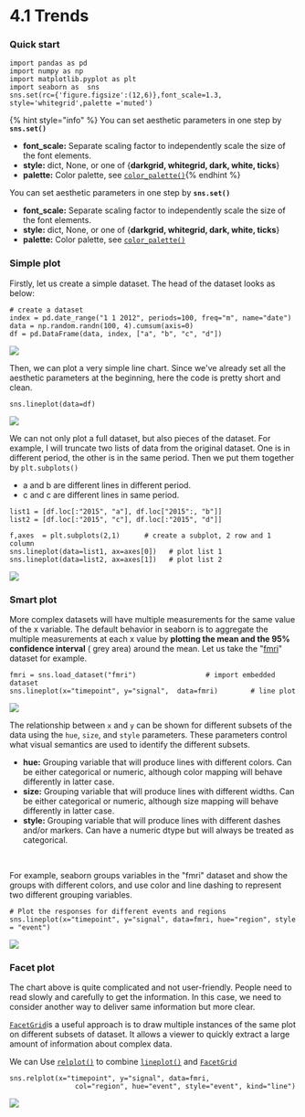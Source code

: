 # 4.1 Trends

### Quick start

```text
import pandas as pd
import numpy as np
import matplotlib.pyplot as plt​
import seaborn as  sns
sns.set(rc={'figure.figsize':(12,6)},font_scale=1.3, style='whitegrid',palette ='muted')
```

{% hint style="info" %}
You can set aesthetic parameters in one step by **`sns.set()`**

* **font\_scale:** Separate scaling factor to independently scale the size of the font elements.
* **style:** dict, None, or one of {**darkgrid, whitegrid, dark, white, ticks**}
* **palette:** Color palette, see [`color_palette()`](https://seaborn.pydata.org/generated/seaborn.color_palette.html#seaborn.color_palette)​
{% endhint %}

You can set aesthetic parameters in one step by **`sns.set()`**

* **font\_scale:** Separate scaling factor to independently scale the size of the font elements.
* **style:** dict, None, or one of {**darkgrid, whitegrid, dark, white, ticks**}
* **palette:** Color palette, see [`color_palette()`](https://seaborn.pydata.org/generated/seaborn.color_palette.html#seaborn.color_palette)​

### Simple plot <a id="simple-plot"></a>

Firstly, let us create a simple dataset. The head of the dataset looks as below:

```text
# create a dataset
index = pd.date_range("1 1 2012", periods=100, freq="m", name="date")
data = np.random.randn(100, 4).cumsum(axis=0)
df = pd.DataFrame(data, index, ["a", "b", "c", "d"])
```

![](https://gblobscdn.gitbook.com/assets%2F-MB-ky7fVqjeXA6EcAbW%2F-MBTcGrhz-qfdEY-5vA_%2F-MBUUil8IwcoGpx7anZy%2Frandom%20dataset.png?alt=media&token=98cd4fcf-2c71-47ea-b368-173991681f36)

Then, we can plot a very simple line chart. Since we've already set all the aesthetic parameters at the beginning, here the code is pretty short and clean.

```text
sns.lineplot(data=df)
```

![](https://gblobscdn.gitbook.com/assets%2F-MB-ky7fVqjeXA6EcAbW%2F-MBTcGrhz-qfdEY-5vA_%2F-MBUVOBixLVQ1JeWlEvt%2F4%20lines%20plot.png?alt=media&token=66d762cf-8caa-450d-a5d3-3c7e5fb18d14)

We can not only plot a full dataset, but also pieces of the dataset. For example, I will truncate two lists of data from the original dataset. One is in different period, the other is in the same period. Then we put them together by `plt.subplots()`‌

* a and b are different lines in different period.
* c and c are different lines in same period.

```text
list1 = [df.loc[:"2015", "a"], df.loc["2015":, "b"]]
list2 = [df.loc[:"2015", "c"], df.loc[:"2015", "d"]]

​f,axes  = plt.subplots(2,1)      # create a subplot, 2 row and 1 column  
sns.lineplot(data=list1, ax=axes[0])   # plot list 1  
sns.lineplot(data=list2, ax=axes[1])   # plot list 2
```

![](https://gblobscdn.gitbook.com/assets%2F-MB-ky7fVqjeXA6EcAbW%2F-MBTcGrhz-qfdEY-5vA_%2F-MBUXW2FpoHEOZ-OWPoU%2Fdownload-2.png?alt=media&token=6b0b5b06-af4c-4680-8045-8ce4288edc08)

###  <a id="smart-plot"></a>

### Smart plot <a id="smart-plot"></a>

More complex datasets will have multiple measurements for the same value of the x variable. The default behavior in seaborn is to aggregate the multiple measurements at each x value by **plotting the mean and the 95% confidence interval** \( grey area\) around the mean. Let us take the "[fmri](https://github.com/mwaskom/seaborn-data/blob/master/fmri.csv)" dataset for example.

```text
fmri = sns.load_dataset("fmri")                 # import embedded dataset 
sns.lineplot(x="timepoint", y="signal",  data=fmri)        # line plot
```

![](https://gblobscdn.gitbook.com/assets%2F-MB-ky7fVqjeXA6EcAbW%2F-MBTcGrhz-qfdEY-5vA_%2F-MBUOyqzmGPjKqHbmgSA%2Fsimplelineplot.png?alt=media&token=2f16cc66-cd31-42e5-8fe9-ccb14286f010)

The relationship between `x` and `y` can be shown for different subsets of the data using the `hue`, `size`, and `style` parameters. These parameters control what visual semantics are used to identify the different subsets.

* **hue:** Grouping variable that will produce lines with different colors. Can be either categorical or numeric, although color mapping will behave differently in latter case.
* **size:** Grouping variable that will produce lines with different widths. Can be either categorical or numeric, although size mapping will behave differently in latter case.
* **style:** Grouping variable that will produce lines with different dashes and/or markers. Can have a numeric dtype but will always be treated as categorical.

‌

For example, seaborn groups variables in the "fmri" dataset and show the groups with different colors, and use color and line dashing to represent two different grouping variables.

```text
# Plot the responses for different events and regions
sns.lineplot(x="timepoint", y="signal", data=fmri, hue="region", style = "event")
```

![](https://gblobscdn.gitbook.com/assets%2F-MB-ky7fVqjeXA6EcAbW%2F-MBTcGrhz-qfdEY-5vA_%2F-MBUPypOLsbtAFRtJq0r%2Fdownload.png?alt=media&token=d5377c14-29e1-462d-af36-f4e0f5c1fe79)

### Facet plot <a id="facet-plot"></a>

The chart above is quite complicated and not user-friendly. People need to read slowly and carefully to get the information. In this case, we need to consider another way to deliver same information but more clear.‌

​[`FacetGrid`](https://seaborn.pydata.org/generated/seaborn.FacetGrid.html#seaborn.FacetGrid)is a useful approach is to draw multiple instances of the same plot on different subsets of dataset. It allows a viewer to quickly extract a large amount of information about complex data.‌

We can Use [`relplot()`](https://seaborn.pydata.org/generated/seaborn.relplot.html#seaborn.relplot) to combine [`lineplot()`](https://seaborn.pydata.org/generated/seaborn.lineplot.html#seaborn.lineplot) and [`FacetGrid`](https://seaborn.pydata.org/generated/seaborn.FacetGrid.html#seaborn.FacetGrid)​

```text
sns.relplot(x="timepoint", y="signal", data=fmri,
                col="region", hue="event", style="event", kind="line")
```

![](https://gblobscdn.gitbook.com/assets%2F-MB-ky7fVqjeXA6EcAbW%2F-MBTcGrhz-qfdEY-5vA_%2F-MBUcuq3FYeXAEOEC-UK%2Ffacet%20plot.png?alt=media&token=12f7912b-35f0-4d0b-aeb2-8b7667130919)

